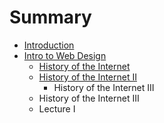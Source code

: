 # Summary

* [Introduction](README.md)
* [Intro to Web Design](intro_to_web_design.md)
   * [History of the Internet](history_of_the_internet.md)
   * [History of the Internet II](history_of_the_internet_ii.md)
       * History of the Internet III
   * History of the Internet III
   * Lecture I

